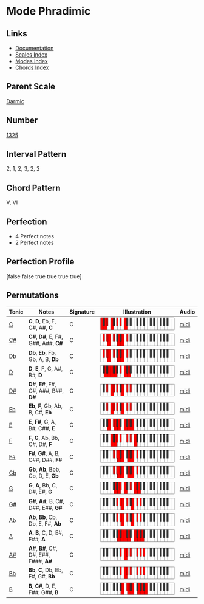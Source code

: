 # Mode Phradimic

## Links

- [Documentation](README.md)
- [Scales Index](Scales.md)
- [Modes Index](Modes.md)
- [Chords Index](Chords.md)

## Parent Scale

[Darmic](ScaleDarmic.md)

## Number

[1325](https://ianring.com/musictheory/scales/1325)

## Interval Pattern

2, 1, 2, 3, 2, 2

## Chord Pattern

V, VI

## Perfection

- 4 Perfect notes
- 2 Perfect notes

## Perfection Profile

[false false true true true true]

## Permutations

| Tonic | Notes | Signature | Illustration | Audio |
|-------|-------|-----------|--------------|-------|
| [C](ModeCNaturalPhradimic.md) | **C**, **D**, Eb, F, G#, A#, **C** | C | ![CNaturalPhradimic](ModeCNaturalPhradimic.png) | [midi](https://github.com/edipermadi/music/blob/main/docs/ModeCNaturalPhradimic.mid?raw=true) |
| [C#](ModeCSharpPhradimic.md) | **C#**, **D#**, E, F#, G##, A##, **C#** | C | ![CSharpPhradimic](ModeCSharpPhradimic.png) | [midi](https://github.com/edipermadi/music/blob/main/docs/ModeCSharpPhradimic.mid?raw=true) |
| [Db](ModeDFlatPhradimic.md) | **Db**, **Eb**, Fb, Gb, A, B, **Db** | C | ![DFlatPhradimic](ModeDFlatPhradimic.png) | [midi](https://github.com/edipermadi/music/blob/main/docs/ModeDFlatPhradimic.mid?raw=true) |
| [D](ModeDNaturalPhradimic.md) | **D**, **E**, F, G, A#, B#, **D** | C | ![DNaturalPhradimic](ModeDNaturalPhradimic.png) | [midi](https://github.com/edipermadi/music/blob/main/docs/ModeDNaturalPhradimic.mid?raw=true) |
| [D#](ModeDSharpPhradimic.md) | **D#**, **E#**, F#, G#, A##, B##, **D#** | C | ![DSharpPhradimic](ModeDSharpPhradimic.png) | [midi](https://github.com/edipermadi/music/blob/main/docs/ModeDSharpPhradimic.mid?raw=true) |
| [Eb](ModeEFlatPhradimic.md) | **Eb**, **F**, Gb, Ab, B, C#, **Eb** | C | ![EFlatPhradimic](ModeEFlatPhradimic.png) | [midi](https://github.com/edipermadi/music/blob/main/docs/ModeEFlatPhradimic.mid?raw=true) |
| [E](ModeENaturalPhradimic.md) | **E**, **F#**, G, A, B#, C##, **E** | C | ![ENaturalPhradimic](ModeENaturalPhradimic.png) | [midi](https://github.com/edipermadi/music/blob/main/docs/ModeENaturalPhradimic.mid?raw=true) |
| [F](ModeFNaturalPhradimic.md) | **F**, **G**, Ab, Bb, C#, D#, **F** | C | ![FNaturalPhradimic](ModeFNaturalPhradimic.png) | [midi](https://github.com/edipermadi/music/blob/main/docs/ModeFNaturalPhradimic.mid?raw=true) |
| [F#](ModeFSharpPhradimic.md) | **F#**, **G#**, A, B, C##, D##, **F#** | C | ![FSharpPhradimic](ModeFSharpPhradimic.png) | [midi](https://github.com/edipermadi/music/blob/main/docs/ModeFSharpPhradimic.mid?raw=true) |
| [Gb](ModeGFlatPhradimic.md) | **Gb**, **Ab**, Bbb, Cb, D, E, **Gb** | C | ![GFlatPhradimic](ModeGFlatPhradimic.png) | [midi](https://github.com/edipermadi/music/blob/main/docs/ModeGFlatPhradimic.mid?raw=true) |
| [G](ModeGNaturalPhradimic.md) | **G**, **A**, Bb, C, D#, E#, **G** | C | ![GNaturalPhradimic](ModeGNaturalPhradimic.png) | [midi](https://github.com/edipermadi/music/blob/main/docs/ModeGNaturalPhradimic.mid?raw=true) |
| [G#](ModeGSharpPhradimic.md) | **G#**, **A#**, B, C#, D##, E##, **G#** | C | ![GSharpPhradimic](ModeGSharpPhradimic.png) | [midi](https://github.com/edipermadi/music/blob/main/docs/ModeGSharpPhradimic.mid?raw=true) |
| [Ab](ModeAFlatPhradimic.md) | **Ab**, **Bb**, Cb, Db, E, F#, **Ab** | C | ![AFlatPhradimic](ModeAFlatPhradimic.png) | [midi](https://github.com/edipermadi/music/blob/main/docs/ModeAFlatPhradimic.mid?raw=true) |
| [A](ModeANaturalPhradimic.md) | **A**, **B**, C, D, E#, F##, **A** | C | ![ANaturalPhradimic](ModeANaturalPhradimic.png) | [midi](https://github.com/edipermadi/music/blob/main/docs/ModeANaturalPhradimic.mid?raw=true) |
| [A#](ModeASharpPhradimic.md) | **A#**, **B#**, C#, D#, E##, F###, **A#** | C | ![ASharpPhradimic](ModeASharpPhradimic.png) | [midi](https://github.com/edipermadi/music/blob/main/docs/ModeASharpPhradimic.mid?raw=true) |
| [Bb](ModeBFlatPhradimic.md) | **Bb**, **C**, Db, Eb, F#, G#, **Bb** | C | ![BFlatPhradimic](ModeBFlatPhradimic.png) | [midi](https://github.com/edipermadi/music/blob/main/docs/ModeBFlatPhradimic.mid?raw=true) |
| [B](ModeBNaturalPhradimic.md) | **B**, **C#**, D, E, F##, G##, **B** | C | ![BNaturalPhradimic](ModeBNaturalPhradimic.png) | [midi](https://github.com/edipermadi/music/blob/main/docs/ModeBNaturalPhradimic.mid?raw=true) |

